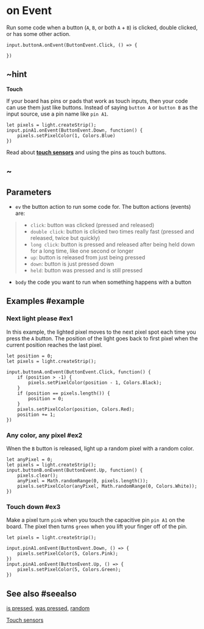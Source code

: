 # on Event

Run some code when a button (``A``, ``B``, or both ``A`` + ``B``) is clicked, double clicked, or has some other action.

```sig
input.buttonA.onEvent(ButtonEvent.Click, () => {

})
```

## ~hint
**Touch**

If your board has pins or pads that work as touch inputs, then your code can use them just like buttons.
Instead of saying `button A` or `button B` as the input source, use a pin name like `pin A1`.

```block
let pixels = light.createStrip();
input.pinA1.onEvent(ButtonEvent.Down, function() {
    pixels.setPixelColor(1, Colors.Blue)
})
```

Read about [**touch sensors**](/reference/input/button/touch-sensors) and using the pins as touch buttons.
## ~

## Parameters

* ``ev`` the button action to run some code for. The button actions (events) are:
> * ``click``: button was clicked (pressed and released)
> * ``double click``: button is clicked two times really fast (pressed and released, twice but quickly)
> * ``long click``: button is pressed and released after being held down for a long time, like one second or longer
> * ``up``: button is released from just being pressed
> * ``down``: button is just pressed down
> * ``held``: button was pressed and is still pressed
* ``body`` the code you want to run when something happens with a button

## Examples #example

### Next light please #ex1

In this example, the lighted pixel moves to the next pixel spot each time you press the `A` button. The position of
the light goes back to first pixel when the current position reaches the last pixel.

```blocks
let position = 0;
let pixels = light.createStrip();

input.buttonA.onEvent(ButtonEvent.Click, function() {
    if (position > -1) {
        pixels.setPixelColor(position - 1, Colors.Black);
    }
    if (position == pixels.length()) {
        position = 0;
    }
    pixels.setPixelColor(position, Colors.Red);
    position += 1;
})
```

### Any color, any pixel #ex2

Wnen the ``B`` button is released, light up a random pixel with a random color.

```blocks
let anyPixel = 0;
let pixels = light.createStrip();
input.buttonB.onEvent(ButtonEvent.Up, function() {
    pixels.clear();
    anyPixel = Math.randomRange(0, pixels.length());
    pixels.setPixelColor(anyPixel, Math.randomRange(0, Colors.White));
})
```

### Touch down #ex3

Make a pixel turn `pink` when you touch the capacitive pin `pin A1` on the board. The pixel then turns
`green` when you lift your finger off of the pin.

```blocks
let pixels = light.createStrip();

input.pinA1.onEvent(ButtonEvent.Down, () => {
    pixels.setPixelColor(5, Colors.Pink);
})
input.pinA1.onEvent(ButtonEvent.Up, () => {
    pixels.setPixelColor(5, Colors.Green);
})
```

## See also #seealso

[is pressed](/reference/input/button/is-pressed),
[was pressed](/reference/input/button/was-pressed),
[random](/blocks/math#random-value)

[Touch sensors](/reference/input/button/touch-sensors)
